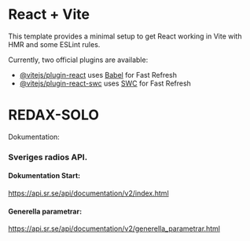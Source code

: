 # React + Vite

This template provides a minimal setup to get React working in Vite with HMR and some ESLint rules.

Currently, two official plugins are available:

- [@vitejs/plugin-react](https://github.com/vitejs/vite-plugin-react/blob/main/packages/plugin-react/README.md) uses [Babel](https://babeljs.io/) for Fast Refresh
- [@vitejs/plugin-react-swc](https://github.com/vitejs/vite-plugin-react-swc) uses [SWC](https://swc.rs/) for Fast Refresh
# REDAX-SOLO


Dokumentation: 
### Sveriges radios API.
#### Dokumentation Start:
https://api.sr.se/api/documentation/v2/index.html
#### Generella parametrar:
https://api.sr.se/api/documentation/v2/generella_parametrar.html